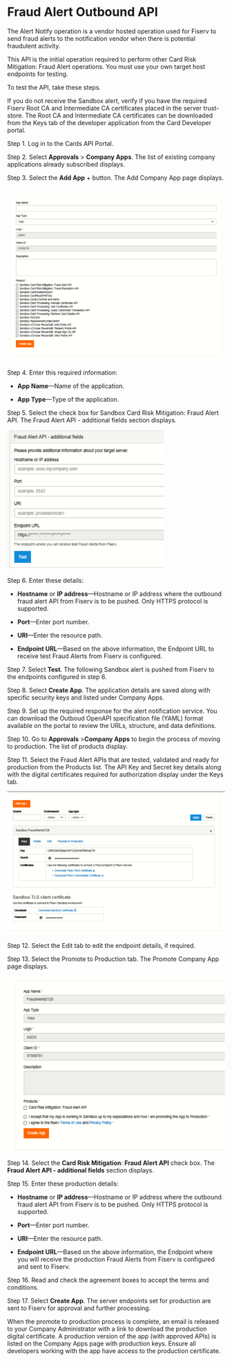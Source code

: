 # Fraud Alert Outbound API
The Alert Notify operation is a vendor hosted operation used for Fiserv to send fraud alerts to the notification vendor when there is potential fraudulent activity.

This API is the initial operation required to perform other Card Risk Mitigation: Fraud Alert operations. You must use your own target host endpoints for testing.

To test the API, take these steps.

If you do not receive the Sandbox alert, verify if you have the required Fiserv Root CA and Intermediate CA certificates placed in the server trust-store. The Root CA and Intermediate CA certificates can be downloaded from the Keys tab of the developer application from the Card Developer portal.

Step 1. Log in to the Cards API Portal.

Step 2. Select **Approvals** > **Company Apps**. The list of existing company applications already subscribed displays.

Step 3. Select the **Add App** + button. The Add Company App page displays.

![](assets/images/add-company-app-page.png)

Step 4. Enter this required information:
   
 * **App Name**—Name of the application.
   
 * **App Type**—Type of the application.
   
Step 5. Select the check box for Sandbox Card Risk Mitigation: Fraud Alert API. The Fraud Alert API - additional fields section displays.

![](assets/images/fraud-alert-api-additional-fields-section.png)

Step 6. Enter these details:



 * **Hostname** or **IP address**—Hostname or IP address where the outbound fraud alert API from Fiserv is to be pushed. Only HTTPS protocol is supported.
   
 * **Port**—Enter port number.
   
 * **URI**—Enter the resource path.
   
 * **Endpoint URL**—Based on the above information, the Endpoint URL to receive test Fraud Alerts from Fiserv is configured.
   


Step 7. Select **Test**. The following Sandbox alert is pushed from Fiserv to the endpoints configured in step 6.

Step 8. Select **Create App**. The application details are saved along with specific security keys and listed under Company Apps.
 
Step 9. Set up the required response for the alert notification service. You can download the Outboud OpenAPI specification file (YAML) format available on the portal to review the URLs, structure, and data definitions.

Step 10. Go to **Approvals** >**Company Apps** to begin the process of moving to production. The list of products display.

Step 11. Select the Fraud Alert APIs that are tested, validated and ready for production from the Products list. The API Key and Secret key details along with the digital certificates required for authorization display under the Keys tab.


![](assets/images/api-key-and-secretkey-details.png)


Step 12. Select the Edit tab to edit the endpoint details, if required.

Step 13. Select the Promote to Production tab. The Promote Company App page displays.

![](assets/images/promote-company-app-page.png)

Step 14. Select the **Card Risk Mitigation**: **Fraud Alert API** check box. The **Fraud Alert API - additional fields** section displays.

Step 15. Enter these production details:
    
 * **Hostname** or **IP address**—Hostname or IP address where the outbound fraud alert API from Fiserv is to be pushed. Only HTTPS protocol is supported.
  
 * **Port**—Enter port number.
  
 * **URI**—Enter the resource path.
   
 * **Endpoint URL**—Based on the above information, the Endpoint where you will receive the production Fraud Alerts from Fiserv is configured and sent to Fiserv.
   
Step 16. Read and check the agreement boxes to accept the terms and conditions.


Step 17. Select **Create App**. The server endpoints set for production are sent to Fiserv for approval and further processing.
    
When the promote to production process is complete, an email is released to your Company Administrator with a link to download the production digital certificate. A production version of the app (with approved APIs) is listed on the Company Apps page with production keys. Ensure
all developers working with the app have access to the production certificate.
